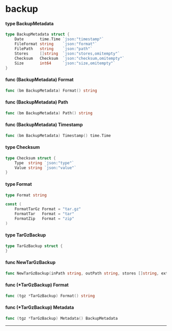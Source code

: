 # backup



#### type BackupMetadata

```go
type BackupMetadata struct {
	Date       time.Time `json:"timestamp"`
	FileFormat string    `json:"format"`
	FilePath   string    `json:"path"`
	Stores     []string  `json:"stores,omitempty"`
	Checksum   Checksum  `json:"checksum,omitempty"`
	Size       int64     `json:"size,omitempty"`
}
```


#### func (BackupMetadata) Format

```go
func (bm BackupMetadata) Format() string
```

#### func (BackupMetadata) Path

```go
func (bm BackupMetadata) Path() string
```

#### func (BackupMetadata) Timestamp

```go
func (bm BackupMetadata) Timestamp() time.Time
```

#### type Checksum

```go
type Checksum struct {
	Type  string `json:"type"`
	Value string `json:"value"`
}
```


#### type Format

```go
type Format string
```


```go
const (
	FormatTarGz Format = "tar.gz"
	FormatTar   Format = "tar"
	FormatZip   Format = "zip"
)
```

#### type TarGzBackup

```go
type TarGzBackup struct {
}
```


#### func  NewTarGzBackup

```go
func NewTarGzBackup(inPath string, outPath string, stores []string, extraData ...[]byte) (*TarGzBackup, error)
```

#### func (*TarGzBackup) Format

```go
func (tgz *TarGzBackup) Format() string
```

#### func (*TarGzBackup) Metadata

```go
func (tgz *TarGzBackup) Metadata() BackupMetadata
```

---
